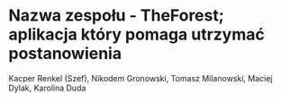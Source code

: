 # Nazwa zespołu - TheForest; aplikacja który pomaga utrzymać postanowienia
Kacper Renkel (Szef), Nikodem Gronowski, Tomasz Milanowski, Maciej Dylak, Karolina Duda
